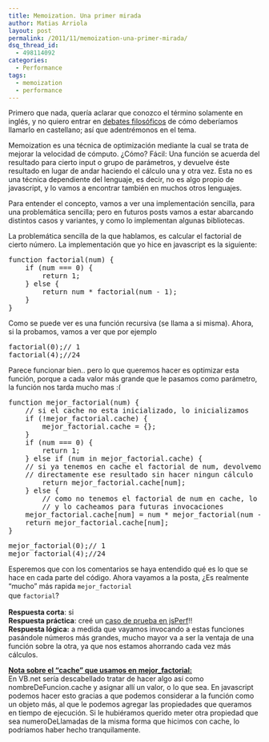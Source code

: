 ```yaml
---
title: Memoization. Una primer mirada
author: Matias Arriola
layout: post
permalink: /2011/11/memoization-una-primer-mirada/
dsq_thread_id:
  - 498114092
categories:
  - Performance
tags:
  - memoization
  - performance
---
```

Primero que nada, quería aclarar que conozco el término solamente en inglés, y no quiero entrar en [debates filosóficos][1] de cómo deberíamos llamarlo en castellano; así que adentrémonos en el tema.

Memoization es una técnica de optimización mediante la cual se trata de mejorar la velocidad de cómputo. ¿Cómo? Fácil: Una función se acuerda del resultado para cierto input o grupo de parámetros, y devuelve éste resultado en lugar de andar haciendo el cálculo una y otra vez. Esta no es una técnica dependiente del lenguaje, es decir, no es algo propio de javascript, y lo vamos a encontrar también en muchos otros lenguajes.

Para entender el concepto, vamos a ver una implementación sencilla, para una problemática sencilla; pero en futuros posts vamos a estar abarcando distintos casos y variantes, y como lo implementan algunas bibliotecas.

La problemática sencilla de la que hablamos, es calcular el factorial de cierto número. La implementación que yo hice en javascript es la siguiente:

<pre class="brush: jscript; title: ; notranslate" title="">function factorial(num) {
    if (num === 0) {
        return 1;
    } else {
        return num * factorial(num - 1);
    }
}
</pre>

Como se puede ver es una función recursiva (se llama a si misma). Ahora, si la probamos, vamos a ver que por ejemplo

<pre class="brush: jscript; title: ; notranslate" title="">factorial(0);// 1
factorial(4);//24</pre>

Parece funcionar bien.. pero lo que queremos hacer es optimizar esta función, porque a cada valor más grande que le pasamos como parámetro, la función nos tarda mucho mas <img src="http://fernetjs.com/wp-includes/images/smilies/frownie.png" alt=":(" class="wp-smiley" style="height: 1em; max-height: 1em;" />  
<!--more-->

<pre class="brush: jscript; title: ; notranslate" title="">function mejor_factorial(num) {
    // si el cache no esta inicializado, lo inicializamos
    if (!mejor_factorial.cache) {
        mejor_factorial.cache = {};
    }
    if (num === 0) {
        return 1;
    } else if (num in mejor_factorial.cache) {
    // si ya tenemos en cache el factorial de num, devolvemos
    // directamente ese resultado sin hacer ningun cálculo
        return mejor_factorial.cache[num];
    } else {
        // como no tenemos el factorial de num en cache, lo calculamos
        // y lo cacheamos para futuras invocaciones
    mejor_factorial.cache[num] = num * mejor_factorial(num - 1);
    return mejor_factorial.cache[num];
}
</pre>

<pre class="brush: jscript; title: ; notranslate" title="">mejor_factorial(0);// 1
mejor_factorial(4);//24
</pre>

Esperemos que con los comentarios se haya entendido qué es lo que se hace en cada parte del código. Ahora vayamos a la posta, ¿Es realmente &#8220;mucho&#8221; más rapida <span class="Apple-style-span" style="font-family: Consolas, Monaco, monospace; font-size: 12px; line-height: 18px; white-space: pre;">mejor_factorial </span>que <span class="Apple-style-span" style="font-family: Consolas, Monaco, monospace; font-size: 12px; line-height: 18px; white-space: pre;">factorial</span>?

**Respuesta corta**: si  
**Respuesta práctica**: creé un [caso de prueba en jsPerf][2]!!  
**Respuesta lógica:** a medida que vayamos invocando a estas funciones pasándole números más grandes, mucho mayor va a ser la ventaja de una función sobre la otra, ya que nos estamos ahorrando cada vez más cálculos.

**<span style="text-decoration: underline;">Nota sobre el &#8220;cache&#8221; que usamos en mejor_factorial:</span>**  
En VB.net sería descabellado tratar de hacer algo así como nombreDeFuncion.cache y asignar allí un valor, o lo que sea. En javascript podemos hacer esto gracias a que podemos considerar a la función como un objeto más, al que le podemos agregar las propiedades que queramos en tiempo de ejecución. Si le hubiéramos querido meter otra propiedad que sea numeroDeLlamadas de la misma forma que hicimos con cache, lo podríamos haber hecho tranquilamente.

 [1]: http://cvc.cervantes.es/foros/leer_asunto1.asp?vCodigo=36444
 [2]: http://jsperf.com/memoization-caso-simple "factorial memoization jsPerf"